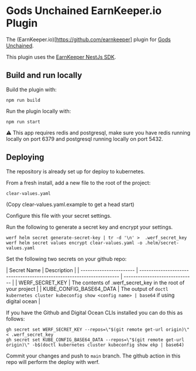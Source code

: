 # Gods Unchained EarnKeeper.io Plugin

The (EarnKeeper.io)[https://github.com/earnkeeper] plugin for [Gods Unchained](https://godsunchained.com).

This plugin uses the [EarnKeeper NestJs SDK](https://github.com/earnkeeper/ekp-sdk-nestjs).

## Build and run locally

Build the plugin with:

```
npm run build
```

Run the plugin locally with:

```
npm run start
```

⚠️ This app requires redis and postgresql, make sure you have redis running locally on port 6379 and postgresql running locally on port 5432.

## Deploying

The repository is already set up for deploy to kubernetes.

From a fresh install, add a new file to the root of the project:

```
clear-values.yaml
```

(Copy clear-values.yaml.example to get a head start)

Configure this file with your secret settings.

Run the following to generate a secret key and encrypt your settings.

```
werf helm secret generate-secret-key | tr -d '\n' >  .werf_secret_key
werf helm secret values encrypt clear-values.yaml -o .helm/secret-values.yaml
```

Set the following two secrets on your github repo:

| Secret Name             | Description                                                           |
| ----------------------- | --------------------------------------------------------------------- | ------------------------------ |
| WERF_SECRET_KEY         | The contents of .werf_secret_key in the root of your project          |
| KUBE_CONFIG_BASE64_DATA | The output of `doctl kubernetes cluster kubeconfig show <config name> | base64` if using digital ocean |

If you have the Github and Digital Ocean CLIs installed you can do this as follows:

```
gh secret set WERF_SECRET_KEY --repos=\"$(git remote get-url origin)\" < .werf_secret_key
gh secret set KUBE_CONFIG_BASE64_DATA --repos=\"$(git remote get-url origin)\" -b$(doctl kubernetes cluster kubeconfig show ekp | base64)
```

Commit your changes and push to `main` branch. The github action in this repo will perform the deploy with werf.